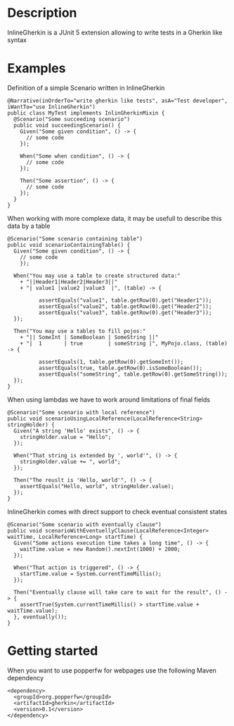 # Description
InlineGherkin is a JUnit 5 extension allowing to write tests in a Gherkin like syntax

# Examples
Definition of a simple Scenario written in InlineGherkin

    @Narrative(inOrderTo="write gherkin like tests", asA="Test developer", iWantTo="use InlineGherkin")
    public class MyTest implements InlinGherkinMixin {
      @Scenario("Some succeeding scenario")
      public void succeedingScenario() {
        Given("Some given condition", () -> {
          // some code
        });

        When("Some when condition", () -> {
          // some code	
        });

        Then("Some assertion", () -> {
          // some code
        });
      }
    }

When working with more complexe data, it may be usefull to describe this data by a table
    
    @Scenario("Some scenario containing table")
    public void scenarioContainingTable() {
      Given("Some given condition", () -> {
        // some code
		});
		
      When("You may use a table to create structured data:"
        + "||Header1|Header2|Header3||"
        + "| value1 |value2 |value3  |", (table) -> {
					
              assertEquals("value1", table.getRow(0).get("Header1"));
              assertEquals("value2", table.getRow(0).get("Header2"));
              assertEquals("value3", table.getRow(0).get("Header3"));
      });
		
      Then("You may use a tables to fill pojos:"
        + "|| SomeInt | SomeBoolean | SomeString ||"
        + "|  1       | true        | someString |", MyPojo.class, (table) -> {

              assertEquals(1, table.getRow(0).getSomeInt());
              assertEquals(true, table.getRow(0).isSomeBoolean());
              assertEquals("someString", table.getRow(0).getSomeString());
      });
    }
    
When using lambdas we have to work around limitations of final fields
    
    @Scenario("Some scenario with local reference")
    public void scenarioUsingLocalReference(LocalReference<String> stringHolder) {
      Given("A string 'Hello' exists", () -> {
        stringHolder.value = "Hello";
      });
		
      When("That string is extended by ', world'", () -> {
        stringHolder.value += ", world";
      });
		
      Then("The reuslt is 'Hello, world'", () -> {
        assertEquals("Hello, world", stringHolder.value);
      });
    }
    
InlineGherkin comes with direct support to check eventual consistent states

    @Scenario("Some scenario with eventually clause")
    public void scenarioWithEventuellyClause(LocalReference<Integer> waitTime, LocalReference<Long> startTime) {
      Given("Some actions execution time takes a long time", () -> {
        waitTime.value = new Random().nextInt(1000) + 2000;
      });

      When("That action is triggered", () -> {
        startTime.value = System.currentTimeMillis();
      });

      Then("Eventually clause will take care to wait for the result", () -> {
        assertTrue(System.currentTimeMillis() > startTime.value + waitTime.value);
      }, eventually());
    }    

# Getting started

When you want to use popperfw for webpages use the following Maven dependency

    <dependency>
      <groupId>org.popperfw</groupId>
      <artifactId>gherkin</artifactId>
      <version>0.1</version>
    </dependency>
